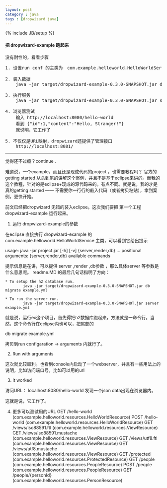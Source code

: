 ```yaml
---
layout: post
category : java
tags : [dropwizard java]
---
```

{% include JB/setup %}


#### 把 dropwizard-example 跑起来

没有耐性的，看看步骤

<pre>
1. 设置run conf 的主类为　com.example.helloworld.HelloWorldService

2. 装入数据
    java -jar target/dropwizard-example-0.3.0-SNAPSHOT.jar db migrate example.yml

3. 执行服务
    java -jar target/dropwizard-example-0.3.0-SNAPSHOT.jar server example.yml

4. 浏览器测试 
    输入 http://localhost:8080/hello-world
    看到 {"id":1,"content":"Hello, Stranger!"}
    就说明，它工作了

5. 不仅仅是URL映射，dropwizard还提供了管理接口
    http://localhost:8081/
</pre>
___________________________________________________
觉得还不过瘾？continue .

难道说，一个example，而且还是现成代码的project ，也需要教程吗？
官方的 getting started 从头到尾的讲解这个案例，并且不是基于eclipse来讲的。而我的这个教程，针对的是eclipse+现成的源代码来的。有点不同。就是说，我的才是真的getting started —— 不需要你一行行的敲入代码（或者拷贝粘贴），拿到案例，更快开始。

前文已经把dropwizard 无错的装入eclipse。这次我们要把 第一个工程 dropwizard-example 运行起来。

1. 运行  dropwizard-example的参数

在eclipse 直接执行  dropwizard-example 的 com.example.helloworld.HelloWorldService 主类，可以看到它给出提示

usage: java -jar project.jar [-h] [-v] {server,render,db} ...
positional arguments:
  {server,render,db}     available commands

提示信息是在讲，可以提供 server ,render ,db参数 ，那么具体server 等参数是什么意思呢。 readme.MD 的最后几句话指明了方向：

	* To setup the h2 database run.	
	        java -jar target/dropwizard-example-0.3.0-SNAPSHOT.jar db migrate example.yml
	
	* To run the server run.	
	        java -jar target/dropwizard-example-0.3.0-SNAPSHOT.jar server example.yml

就是说，运行ex这个项目，首先得把h2数据库跑起来，方法就是一命令行。当然，这个命令行在eclipse内也可以，把尾部的

db migrate example.yml

拷贝到run configaration -> arguments 内就行了。

2. Run with arguments

这次就比较顺利。也看到console内启动了一个webserver，并且有一些用法上的说明，比如访问端口号，比如可以用的url

3. It worked

访问URL： localhost:8080/hello-world
发现一个json data出现在浏览器内。

这就是说，它工作了。


4. 更多可以测试用的URL
    GET     /hello-world (com.example.helloworld.resources.HelloWorldResource)
    POST    /hello-world (com.example.helloworld.resources.HelloWorldResource)
    GET     /views/iso88591.ftl (com.example.helloworld.resources.ViewResource)
    GET     /views/iso88591.mustache (com.example.helloworld.resources.ViewResource)
    GET     /views/utf8.ftl (com.example.helloworld.resources.ViewResource)
    GET     /views/utf8.mustache (com.example.helloworld.resources.ViewResource)
    GET     /protected (com.example.helloworld.resources.ProtectedResource)
    GET     /people (com.example.helloworld.resources.PeopleResource)
    POST    /people (com.example.helloworld.resources.PeopleResource)
    GET     /people/{personId} (com.example.helloworld.resources.PersonResource)
